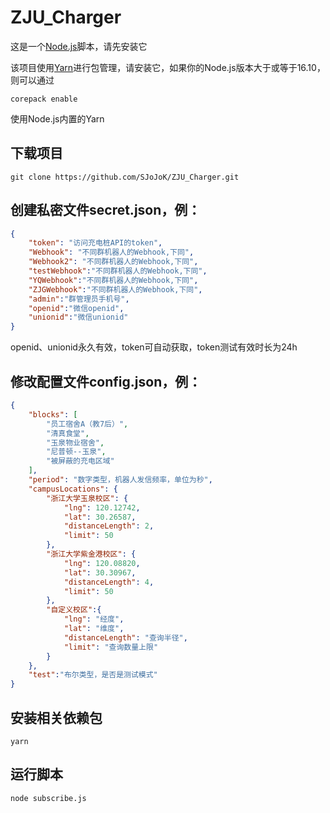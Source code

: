 # ZJU_Charger
这是一个[Node.js](https://nodejs.org/en/)脚本，请先安装它

该项目使用[Yarn](https://yarnpkg.com/)进行包管理，请安装它，如果你的Node.js版本大于或等于16.10，则可以通过

`corepack enable`

使用Node.js内置的Yarn

## 下载项目

`git clone https://github.com/SJoJoK/ZJU_Charger.git`

## 创建私密文件secret.json，例：

```json
{
    "token": "访问充电桩API的token",
    "Webhook": "不同群机器人的Webhook,下同",
    "Webhook2": "不同群机器人的Webhook,下同",
    "testWebhook":"不同群机器人的Webhook,下同",
    "YQWebhook":"不同群机器人的Webhook,下同",
    "ZJGWebhook":"不同群机器人的Webhook,下同",
    "admin":"群管理员手机号",
    "openid":"微信openid",
    "unionid":"微信unionid"
}
```

openid、unionid永久有效，token可自动获取，token测试有效时长为24h

## 修改配置文件config.json，例：

```json
{
    "blocks": [
        "员工宿舍A（教7后）",
        "清真食堂",
        "玉泉物业宿舍",
        "尼普顿--玉泉",
        "被屏蔽的充电区域"
    ],
    "period": "数字类型，机器人发信频率，单位为秒",
    "campusLocations": {
        "浙江大学玉泉校区": {
            "lng": 120.12742,
            "lat": 30.26587,
            "distanceLength": 2,
            "limit": 50
        },
        "浙江大学紫金港校区": {
            "lng": 120.08820,
            "lat": 30.30967,
            "distanceLength": 4,
            "limit": 50
        },
        "自定义校区":{
            "lng": "经度",
            "lat": "维度",
            "distanceLength": "查询半径",
            "limit": "查询数量上限"
        }
    },
    "test":"布尔类型，是否是测试模式"
}
```

## 安装相关依赖包

`yarn`

## 运行脚本

`node subscribe.js`
